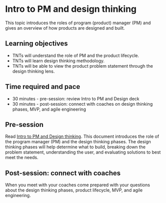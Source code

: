 # Intro to PM and design thinking

This topic introduces the roles of program (product) manager (PM) and gives an overview of how products are designed and built.

## Learning objectives

* TNTs will understand the role of PM and the product lifecycle.
* TNTs will learn design thinking methodology.
* TNTs will be able to view the product problem statement through the design thinking lens.

## Time required and pace

* 30 minutes - pre-session: review Intro to PM and Design deck
* 30 minutes - post-session: connect with coaches on design thinking phases, MVP, and agile engineering

## Pre-session

Read [Intro to PM and Design thinking](https://github.com/tnt-summer-academy/Curriculum/blob/master/Reference/Product%20decks/1.0%20-%20Intro%20to%20pm%20and%20design%20thinking.pdf). This document introduces the role of the program manager (PM) and the design thinking phases. The design thinking phases will help determine what to build, breaking down the problem statement, understanding the user, and evaluating solutions to best meet the needs.

## Post-session: connect with coaches

When you meet with your coaches come prepared with your questions about the design thinking phases, product lifecycle, MVP, and agile engineering.
